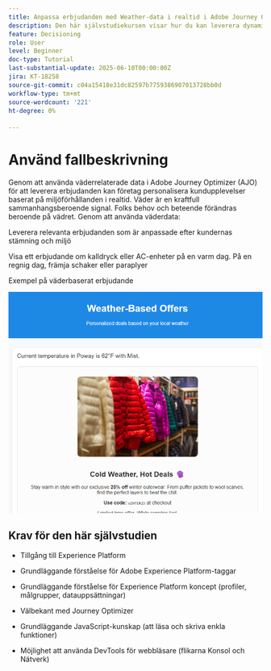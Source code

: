 ```yaml
---
title: Anpassa erbjudanden med Weather-data i realtid i Adobe Journey Optimizer med Web SDK
description: Den här självstudiekursen visar hur du kan leverera dynamiska, vädermedvetna erbjudanden i Adobe Journey Optimizer med hjälp av sammanhangsberoende data i realtid och Adobe Web SDK Personalization API. Du får lära dig att skicka väderattribut (som temperatur och förhållanden) från din webbplats till Adobe Experience Platform, mappa dem till ditt eventschema och använda dem i beslutsregler och rankningsformler för att anpassa erbjudanden när sidan läses in. Idealiskt för marknadsförare och utvecklare som vill förbättra digitala upplevelser med miljösammanhang i realtid.
feature: Decisioning
role: User
level: Beginner
doc-type: Tutorial
last-substantial-update: 2025-06-10T00:00:00Z
jira: KT-18258
source-git-commit: c04a15418e31dc82597b7759386907013728bb0d
workflow-type: tm+mt
source-wordcount: '221'
ht-degree: 0%

---
```


# Använd fallbeskrivning

Genom att använda väderrelaterade data i Adobe Journey Optimizer (AJO) för att leverera erbjudanden kan företag personalisera kundupplevelser baserat på miljöförhållanden i realtid. Väder är en kraftfull sammanhangsberoende signal. Folks behov och beteende förändras beroende på vädret. Genom att använda väderdata:

Leverera relevanta erbjudanden som är anpassade efter kundernas stämning och miljö

Visa ett erbjudande om kalldryck eller AC-enheter på en varm dag. På en regnig dag, främja schaker eller paraplyer

Exempel på väderbaserat erbjudande


![vädererbjudanden](assets/offers-use-case.png)



## Krav för den här självstudien

* Tillgång till Experience Platform

* Grundläggande förståelse för Adobe Experience Platform-taggar

* Grundläggande förståelse för Experience Platform koncept (profiler, målgrupper, datauppsättningar)

* Välbekant med Journey Optimizer

* Grundläggande JavaScript-kunskap (att läsa och skriva enkla funktioner)

* Möjlighet att använda DevTools för webbläsare (flikarna Konsol och Nätverk)
